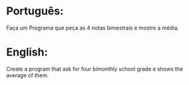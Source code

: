 # Português:

Faça um Programa que peça as 4 notas bimestrais e mostre a média.

# English:

Create a program that ask for four bimonthly school grade e shows the average of them.
